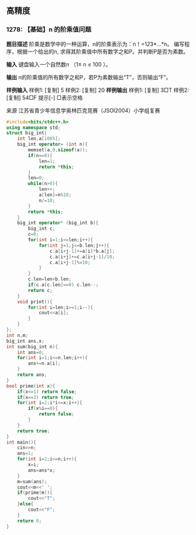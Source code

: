 ## 高精度
### 1278: 【基础】n 的阶乘值问题

**题目描述**
阶乘是数学中的一种运算，n的阶乘表示为：n！=1*2*3*...*n。 编写程序，根据一个给出的n, 求得其阶乘值中所有数字之和P。并判断P是否为素数。

**输入**
键盘输入一个自然数n （1≤ n ≤ 100 ）。

**输出**
n的阶乘值的所有数字之和P，若P为素数输出“T”，否则输出“F”。

**样例输入**
样例1: [复制]
5
样例2: [复制]
20
**样例输出**
样例1: [复制]
3□T
样例2: [复制]
54□F
提示[-]
□表示空格

来源
江苏省青少年信息学奥林匹克竞赛（JSOI2004）小学组复赛



```c++
#include<bits/stdc++.h>
using namespace std;
struct big_int{
	int len,a[1005];
	big_int operator= (int n){
		memset(a,0,sizeof(a));
		if(n==0){
			len=1;
			return *this;
		}
		len=0;
		while(n>0){
			len++;
			a[len]=n%10;
			n/=10;
		}
		return *this;
	}
	big_int operator* (big_int b){
		big_int c;
		c=0;
		for(int i=1;i<=len;i++){
			for(int j=1;j<=b.len;j++){
				c.a[i+j-1]+=a[i]*b.a[j];
				c.a[i+j]+=c.a[i+j-1]/10;
				c.a[i+j-1]%=10;
			}
		}
		c.len=len+b.len;
		if(c.a[c.len]==0) c.len--;
		return c;
	}
	void print(){
		for(int i=len;i>=1;i--){
			cout<<a[i];
		}
	}
};
int n,m;
big_int ans,x;
int sum(big_int n){
	int ans=0;
	for(int i=1;i<=n.len;i++){
		ans+=n.a[i];
	}
	return ans;
}
bool prime(int x){
	if(x<=1) return false;
	if(x==2) return true;
	for(int i=2;i*i<=x;i++){
		if(x%i==0){
			return false;
		}
	}
	return true;
}
int main(){
	cin>>n;
	ans=1;
	for(int i=2;i<=n;i++){
		x=i;
		ans=ans*x; 
	}
	m=sum(ans);
	cout<<m<<' ';
	if(prime(m)){
		cout<<"T";
	}else{
		cout<<"F";
	}
	return 0;
}
```

